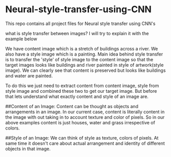 # Neural-style-transfer-using-CNN
This repo contains all project files for Neural style transfer using CNN's

what is style transfer between images? I will try to explain it with the example below

We have content image which is a stretch of buildings across a river. We also have a style image which is a painting.
Main idea behind style transfer is to transfer the 'style' of style image to the content image so that the target images looks 
like buildings and river painted in style of artwork(style image). We can clearly see that content is preserved but looks like 
buildings and water are painted.

To do this we just need to extract content from content image, style from style image and combined these two to get our target image. 
But before that lets understand what exactly content and style of an image are.

##Content of an Image: 
Content can be thought as objects and arrangements in an image. In our current case, content is literally content 
in the image with out taking in to account texture and color of pixels. So in our above examples content is just houses, water and grass 
irrespective of colors.

##Style of an Image: 
We can think of style as texture, colors of pixels. At same time it doesn't care about actual arrangement and 
identity of different objects in that image.
